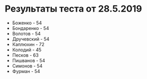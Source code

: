 # Результаты теста от 28.5.2019

* Боженко - 54
* Бондаренко - 54
* Волотов - 54
* Дручевский - 54
* Каплюхин - 72
* Колодий - 45
* Песков - 63
* Пишванов - 54
* Симонов - 54
* Фурман - 54
